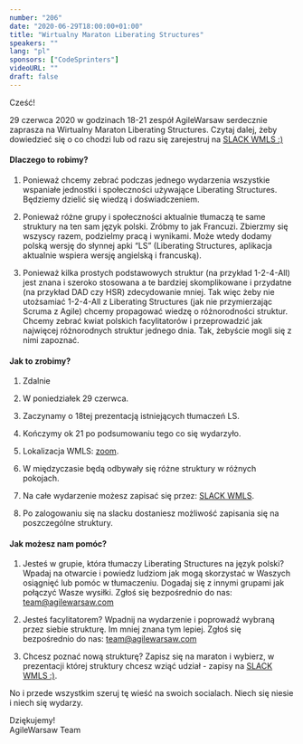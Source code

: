 ```yaml
---
number: "206"
date: "2020-06-29T18:00:00+01:00"
title: "Wirtualny Maraton Liberating Structures"
speakers: ""
lang: "pl"
sponsors: ["CodeSprinters"]
videoURL: ""
draft: false
---
```


Cześć!

29 czerwca 2020 w godzinach 18-21 zespół AgileWarsaw serdecznie zaprasza na Wirtualny Maraton Liberating Structures.
Czytaj dalej, żeby dowiedzieć się o co chodzi lub od razu się zarejestruj na <a href="https://join.slack.com/t/wirtualny-maraton-ls/shared_invite/zt-ewzf1z3l-nvcVl3Up7K61DlAwq4OErA" target="_blank">SLACK WMLS :)</a>

#### Dlaczego to robimy?

1. Ponieważ chcemy zebrać podczas jednego wydarzenia wszystkie wspaniałe jednostki i społeczności używające Liberating Structures. Będziemy dzielić się wiedzą i doświadczeniem.

2. Ponieważ różne grupy i społeczności aktualnie tłumaczą te same struktury na ten sam język polski. Zróbmy to jak Francuzi. Zbierzmy się wszyscy razem, podzielmy pracą i wynikami. Może wtedy dodamy polską wersję do słynnej apki “LS” (Liberating Structures, aplikacja aktualnie wspiera wersję angielską i francuską).

3. Ponieważ kilka prostych podstawowych struktur (na przykład 1-2-4-All) jest znana i szeroko stosowana a te bardziej skomplikowane i przydatne (na przykład DAD czy HSR) zdecydowanie mniej. Tak więc żeby nie utożsamiać 1-2-4-All z Liberating Structures (jak nie przymierzając Scruma z Agile) chcemy propagować wiedzę o różnorodności struktur. Chcemy zebrać kwiat polskich facylitatorów i przeprowadzić jak najwięcej różnorodnych struktur jednego dnia. Tak, żebyście mogli się z nimi zapoznać.

#### Jak to zrobimy?

1. Zdalnie

2. W poniedziałek 29 czerwca.

3. Zaczynamy o 18tej prezentacją istniejących tłumaczeń LS.

4. Kończymy ok 21 po podsumowaniu tego co się wydarzyło.

5. Lokalizacja WMLS: <a href="https://us02web.zoom.us/j/88217501998?pwd=SEVlQVhlWHlMOTF5N05RZjJQOFlqQT09" target="_blank">zoom</a>.

7. W międzyczasie będą odbywały się różne struktury w różnych pokojach.

8. Na całe wydarzenie możesz zapisać się przez: <a href="https://join.slack.com/t/wirtualny-maraton-ls/shared_invite/zt-ewzf1z3l-nvcVl3Up7K61DlAwq4OErA" target="_blank">SLACK WMLS</a>.

9. Po zalogowaniu się na slacku dostaniesz możliwość zapisania się na poszczególne struktury.

#### Jak możesz nam pomóc?

1. Jesteś w grupie, która tłumaczy Liberating Structures na język polski?
Wpadaj na otwarcie i powiedz ludziom jak mogą skorzystać w Waszych osiągnięć lub pomóc w tłumaczeniu. Dogadaj się z innymi grupami jak połączyć Wasze wysiłki. Zgłoś się bezpośrednio do nas: team@agilewarsaw.com

2. Jesteś facylitatorem?
Wpadnij na wydarzenie i poprowadź wybraną przez siebie strukturę. Im mniej znana tym lepiej. Zgłoś się bezpośrednio do nas: team@agilewarsaw.com

3. Chcesz poznać nową strukturę?
Zapisz się na maraton i wybierz, w prezentacji której struktury chcesz wziąć udział - zapisy na <a href="https://join.slack.com/t/wirtualny-maraton-ls/shared_invite/zt-ewzf1z3l-nvcVl3Up7K61DlAwq4OErA" target="_blank">SLACK WMLS :)</a>.

No i przede wszystkim szeruj tę wieść na swoich socialach. Niech się niesie i niech się wydarzy.

Dziękujemy!</br>
AgileWarsaw Team
